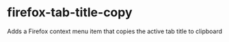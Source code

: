 # firefox-tab-title-copy
Adds a Firefox context menu item that copies the active tab title to clipboard
